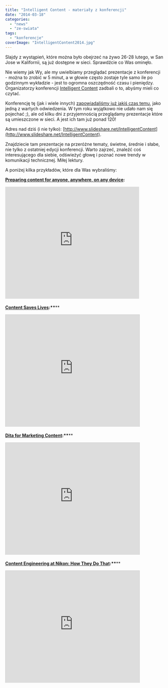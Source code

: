 ```yaml
---
title: "Intelligent Content - materiały z konferencji"
date: "2014-03-18"
categories:
  - "news"
  - "ze-swiata"
tags:
  - "konferencje"
coverImage: "IntelligentContent2014.jpg"
---
```


Slajdy z wystąpień, które można było obejrzeć na żywo 26-28 lutego, w San Jose w Kalifornii, są już dostępne w sieci. Sprawdźcie co Was ominęło.

Nie wiemy jak Wy, ale my uwielbiamy przeglądać prezentacje z konferencji - można to zrobić w 5 minut, a w głowie często zostaje tyle samo ile po godzinnym wykładzie - jest to ogromna oszczędność czasu i pieniędzy. Organizatorzy konferencji [Intelligent Content](https://www.eiseverywhere.com/ehome/69264) zadbali o to, abyśmy mieli co czytać.

Konferencję tę (jak i wiele innych) [zapowiadaliśmy już jakiś czas temu](http://techwriter.pl/konferencje-2014-pierwsze-polrocze/), jako jedną z wartych odwiedzenia. W tym roku wyjątkowo nie udało nam się pojechać ;), ale od kilku dni z przyjemnością przeglądamy prezentacje które są umieszczone w sieci. A jest ich tam już ponad 120!

Adres nad dziś (i nie tylko): [http://www.slideshare.net/IntelligentContent](http://www.slideshare.net/IntelligentContent).

Znajdziecie tam prezentacje na przeróżne tematy, świetne, średnie i słabe, nie tylko z ostatniej edycji konferencji. Warto zajrzeć, znaleźć coś interesującego dla siebie, odświeżyć głowę i poznać nowe trendy w komunikacji technicznej. Miłej lektury.

A poniżej kilka przykładów, które dla Was wybraliśmy:

**[Preparing content for anyone, anywhere, on any device](https://www.slideshare.net/IntelligentContent/preparing-content-for-anyone-anywhere-on-any-device-rockley-keynote-cs-applied-uk "Preparing content for anyone, anywhere, on any device rockley keynote cs applied uk"):**

<iframe style="border-style: solid; border-color: #cccccc; border-bottom-width: 0px; margin-bottom: 5px; max-width: 100%;" src="http://www.slideshare.net/slideshow/embed_code/28453694" height="356" width="427" allowfullscreen frameborder="0" marginwidth="0" marginheight="0" scrolling="no"></iframe>

**[Content Saves Lives](https://www.slideshare.net/IntelligentContent/twb-intelligent-content-conference-presentation "Content Saves Lives"):\*\***[](http://www.slideshare.net/IntelligentContent)\*\*

<iframe style="border: 1px solid #CCC; border-width: 1px 1px 0; margin-bottom: 5px; max-width: 100%;" src="http://www.slideshare.net/slideshow/embed_code/16985311" height="356" width="427" allowfullscreen frameborder="0" marginwidth="0" marginheight="0" scrolling="no"></iframe>

**[Dita for Marketing Content](https://www.slideshare.net/IntelligentContent/dita-for-marketing-content "Dita for Marketing Content"):\*\***[](http://www.slideshare.net/IntelligentContent)\*\*

<iframe style="border: 1px solid #CCC; border-width: 1px 1px 0; margin-bottom: 5px; max-width: 100%;" src="http://www.slideshare.net/slideshow/embed_code/32412507" height="356" width="427" allowfullscreen frameborder="0" marginwidth="0" marginheight="0" scrolling="no"></iframe>

**[Content Engineering at Nikon: How They Do That](https://www.slideshare.net/IntelligentContent/content-engineering-at-nikon-how-they-do-that "Content Engineering at Nikon: How They Do That"):\*\***[](http://www.slideshare.net/IntelligentContent)\*\*

<iframe style="border: 1px solid #CCC; border-width: 1px 1px 0; margin-bottom: 5px; max-width: 100%;" src="http://www.slideshare.net/slideshow/embed_code/31964552" height="356" width="427" allowfullscreen frameborder="0" marginwidth="0" marginheight="0" scrolling="no"></iframe>
